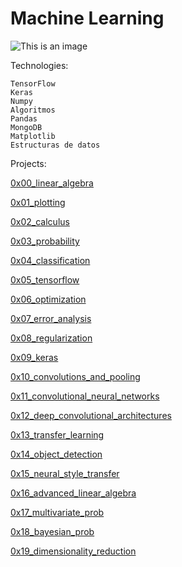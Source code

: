 #  Machine Learning 

![This is an image](https://custom-images.strikinglycdn.com/res/hrscywv4p/image/upload/c_limit,fl_lossy,h_1440,w_720,f_auto,q_auto/4159717/719641_918333.jpeg)


Technologies: 

    TensorFlow
    Keras
    Numpy
    Algoritmos
    Pandas
    MongoDB
    Matplotlib
    Estructuras de datos

Projects:

[0x00_linear_algebra](https://github.com/SilvanaJ90/holbertonschool-machine_learning/tree/main/math/linear_algebra)

[0x01_plotting](https://github.com/SilvanaJ90/holbertonschool-machine_learning/tree/main/math/plotting)

[0x02_calculus](https://github.com/SilvanaJ90/holbertonschool-machine_learning/tree/main/math/calculus)

[0x03_probability](https://github.com/SilvanaJ90/holbertonschool-machine_learning/tree/main/math/probability)

[0x04_classification](https://github.com/SilvanaJ90/holbertonschool-machine_learning/tree/main/supervised_learning/classification)

[0x05_tensorflow](https://github.com/SilvanaJ90/holbertonschool-machine_learning/tree/main/supervised_learning/tensorflow)

[0x06_optimization](https://github.com/SilvanaJ90/holbertonschool-machine_learning/tree/main/supervised_learning/optimization)

[0x07_error_analysis](https://github.com/SilvanaJ90/holbertonschool-machine_learning/tree/main/supervised_learning/error_analysis)

[0x08_regularization](https://github.com/SilvanaJ90/holbertonschool-machine_learning/tree/main/supervised_learning/regularization)

[0x09_keras](https://github.com/SilvanaJ90/holbertonschool-machine_learning/tree/main/supervised_learning/keras)

[0x10_convolutions_and_pooling](https://github.com/SilvanaJ90/holbertonschool-machine_learning/tree/main/math/convolutions_and_pooling)

[0x11_convolutional_neural_networks](https://github.com/SilvanaJ90/holbertonschool-machine_learning/tree/main/supervised_learning/cnn)

[0x12_deep_convolutional_architectures](https://github.com/SilvanaJ90/holbertonschool-machine_learning/tree/main/supervised_learning/deep_cnns)

[0x13_transfer_learning](https://github.com/SilvanaJ90/holbertonschool-machine_learning/tree/main/supervised_learning/transfer_learning)

[0x14_object_detection](https://github.com/SilvanaJ90/holbertonschool-machine_learning/tree/main/supervised_learning/object_detection)

[0x15_neural_style_transfer](https://github.com/SilvanaJ90/holbertonschool-machine_learning/tree/main/supervised_learning/neural_style_transfer)

[0x16_advanced_linear_algebra](https://github.com/SilvanaJ90/holbertonschool-machine_learning/tree/main/math/advanced_linear_algebra)

[0x17_multivariate_prob](https://github.com/SilvanaJ90/holbertonschool-machine_learning/tree/main/math/multivariate_prob)

[0x18_bayesian_prob](https://github.com/SilvanaJ90/holbertonschool-machine_learning/tree/main/math/bayesian_prob)

[0x19_dimensionality_reduction]([https://github.com/SilvanaJ90/holbertonschool-machine_learning/tree/main/math/dimensionality_reduction](https://github.com/SilvanaJ90/holbertonschool-machine_learning/tree/main/unsupervised_learning/dimensionality_reduction))
